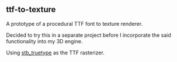## ttf-to-texture

A prototype of a procedural TTF font to texture renderer.

Decided to try this in a separate project before I incorporate the said functionality into my 3D engine.

Using [stb_truetype](https://github.com/nothings/stb) as the TTF rasterizer.
